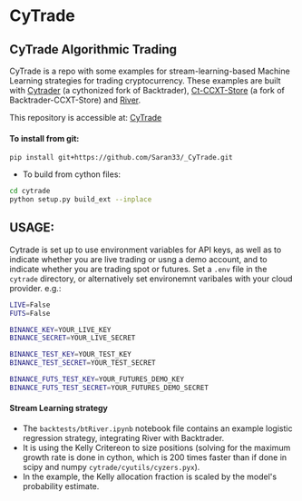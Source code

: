 # CyTrade

## CyTrade Algorithmic Trading
CyTrade is a repo with some examples for stream-learning-based Machine Learning strategies for trading cryptocurrency. These examples are built with [Cytrader](https://github.com/Saran33/cytrader) (a cythonized fork of Backtrader), [Ct-CCXT-Store](https://github.com/Saran33/ct-ccxt-store) (a fork of Backtrader-CCXT-Store) and [River](https://riverml.xyz/latest/).

This repository is accessible at:
[CyTrade](https://github.com/Saran33/_CyTrade)

#### To install from git:
`pip install git+https://github.com/Saran33/_CyTrade.git`
- To build from cython files:
```zsh
cd cytrade
python setup.py build_ext --inplace
```

## USAGE:
Cytrade is set up to use environment variables for API keys, as well as to indicate whether you are live trading or usng a demo account, and to indicate whether you are trading spot or futures. Set a `.env` file in the `cytrade` directory, or alternatively set environemnt varibales with your cloud provider. e.g.:
```zsh
LIVE=False
FUTS=False

BINANCE_KEY=YOUR_LIVE_KEY
BINANCE_SECRET=YOUR_LIVE_SECRET

BINANCE_TEST_KEY=YOUR_TEST_KEY
BINANCE_TEST_SECRET=YOUR_TEST_SECRET

BINANCE_FUTS_TEST_KEY=YOUR_FUTURES_DEMO_KEY
BINANCE_FUTS_TEST_SECRET=YOUR_FUTURES_DEMO_SECRET
```

#### Stream Learning strategy
- The `backtests/btRiver.ipynb` notebook file contains an example logistic regression strategy, integrating River with Backtrader.
- It is using the Kelly Critereon to size positions (solving for the maximum growth rate is done in cython, which is 200 times faster than if done in scipy and numpy `cytrade/cyutils/cyzers.pyx`).
- In the example, the Kelly allocation fraction is scaled by the model's probability estimate.
